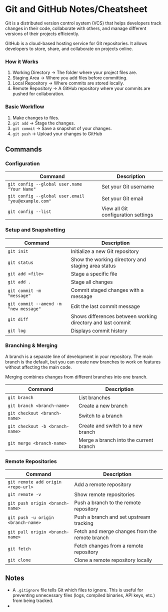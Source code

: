 # Git and GitHub Notes/Cheatsheet

Git is a distributed version control system (VCS) that helps developers track changes in their code, collaborate with others, and manage different versions of their projects efficiently.

GitHub is a cloud-based hosting service for Git repositories. It allows developers to store, share, and collaborate on projects online.

### How it Works
1. Working Directory → The folder where your project files are.
2. Staging Area → Where you add files before committing.
3. Local Repository → Where commits are stored locally.
4. Remote Repository → A GitHub repository where your commits are pushed for collaboration.

### Basic Workflow
1. Make changes to files.
2. `git add` → Stage the changes.
3. `git commit` → Save a snapshot of your changes.
4. `git push` → Upload your changes to GitHub

## Commands

### Configuration
| Command | Description |
|---------|-------------|
| `git config --global user.name "Your Name"` | Set your Git username |
| `git config --global user.email "you@example.com"` | Set your Git email |
| `git config --list` | View all Git configuration settings |

### Setup and Snapshotting
| Command | Description |
|---------|-------------|
| `git init` | Initialize a new Git repository |
| `git status` | Show the working directory and staging area status |
| `git add <file>` | Stage a specific file |
| `git add .` | Stage all changes |
| `git commit -m "message"` | Commit staged changes with a message |
| `git commit --amend -m "new message"` | Edit the last commit message |
| `git diff` |Shows differences between working directory and last commit|
| `git log` |Displays commit history|

### Branching & Merging
A branch is a separate line of development in your repository. The main branch is the default, but you can create new branches to work on features without affecting the main code.

Merging combines changes from different branches into one branch.

| Command | Description |
|---------|-------------|
| `git branch` | List branches |
| `git branch <branch-name>` | Create a new branch |
| `git checkout <branch-name>` | Switch to a branch |
| `git checkout -b <branch-name>` | Create and switch to a new branch |
| `git merge <branch-name>` | Merge a branch into the current branch |

### Remote Repositories
| Command | Description |
|---------|-------------|
| `git remote add origin <repo-url>` | Add a remote repository |
| `git remote -v` | Show remote repositories |
| `git push origin <branch-name>` | Push a branch to the remote repository |
| `git push -u origin <branch-name>` | Push a branch and set upstream tracking |
| `git pull origin <branch-name>` | Fetch and merge changes from the remote branch |
| `git fetch` | Fetch changes from a remote repository |
| `git clone` | Clone a remote repository locally |

## Notes
- A `.gitignore` file tells Git which files to ignore. This is useful for preventing unnecessary files (logs, compiled binaries, API keys, etc.) from being tracked.
- 


